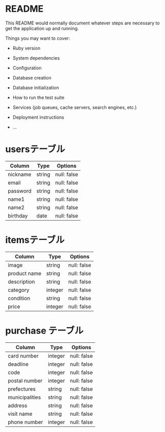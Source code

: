 # README

This README would normally document whatever steps are necessary to get the
application up and running.

Things you may want to cover:

* Ruby version

* System dependencies

* Configuration

* Database creation

* Database initialization

* How to run the test suite

* Services (job queues, cache servers, search engines, etc.)

* Deployment instructions

* ...
# usersテーブル

| Column   | Type   | Options     |
| -------- | ------ | ----------- |
| nickname | string | null: false |
| email    | string | null: false |
| password | string | null: false |
| name1    | string | null: false |
| name2    | string | null: false |
| birthday | date   | null: false |

# itemsテーブル

| Column       | Type    | Options     |
| ------------ | ------- | ----------- |
| image        | string  | null: false |
| product name | string  | null: false |
| description  | string  | null: false |
| category     | integer | null: false |
| condition    | string  | null: false |
| price        | integer | null: false |

# purchase テーブル

| Column            | Type    | Options     |
| ----------------- | ------- | ----------- |
| card number       | integer | null: false |
| deadline          | integer | null: false |
| code              | integer | null: false |
| postal number     | integer | null: false |
| prefectures       | string  | null: false |
| municipalities    | string  | null: false |
| address           | string  | null: false |
| visit name        | string  | null: false |
| phone number      | integer | null: false |

